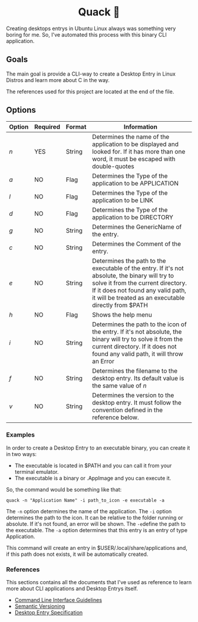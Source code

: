 <h1 align="center">Quack 🦆</h1>

Creating desktops entrys in Ubuntu Linux always was something very boring for me. So, I've automated this process with this binary CLI application.

## Goals
The main goal is provide a CLI-way to create a Desktop Entry in Linux Distros and learn more about C in the way. 

The references used for this project are located at the end of the file.

## Options

| Option | Required | Format | Information |
|--------| -------- | ------ | ----------- |
| *n* | YES | String | Determines the name of the application to be displayed and looked for. If it has more than one word, it must be escaped with double-quotes |
| *a* | NO | Flag | Determines the Type of the application to be APPLICATION |
| *l* | NO | Flag | Determines the Type of the application to be LINK |
| *d* | NO | Flag | Determines the Type of the application to be DIRECTORY |
| *g* | NO | String | Determines the GenericName of the entry. |
| *c* | NO | String | Determines the Comment of the entry. |
| *e* | NO | String | Determines the path to the executable of the entry. If it's not absolute, the binary will try to solve it from the current directory. If it does not found any valid path, it will be treated as an executable directly from $PATH |
| *h* | NO | Flag | Shows the help menu |
| *i* | NO | String | Determines the path to the icon of the entry. If it's not absolute, the binary will try to solve it from the current directory. If it does not found any valid path, it will throw an Error |
| *f* | NO | String | Determines the filename to the desktop entry. Its default value is the same value of *n* |
| *v* | NO | String | Determines the version to the desktop entry. It must follow the convention defined in the reference below. |


### Examples

In order to create a Desktop Entry to an executable binary, you can create it in two ways:
- The executable is located in $PATH and you can call it from your terminal emulator.
- The executable is a binary or .AppImage and you can execute it.

So, the command would be something like that:

```
quack -n "Application Name" -i path_to_icon -e executable -a 
```

The `-n` option determines the name of the application. The `-i` option determines the path to the icon. It can be relative to the folder running or absolute. If it's not found, an error will be shown. The `-e`define the path to the executable. The `-a` option determines that this entry is an entry of type Application.

This command will create an entry in $USER/.local/share/applications and, if this path does not exists, it will be automatically created.

### References

This sections contains all the documents that I've used as reference to learn more about CLI applications and Desktop Entrys itself.

- [Command Line Interface Guidelines](https://clig.dev/#foreword)
- [Semantic Versioning](https://semver.org/)
- [Desktop Entry Specification](https://specifications.freedesktop.org/desktop-entry-spec/latest/index.html)
